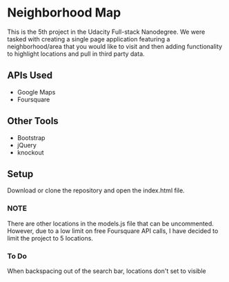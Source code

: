 # Neighborhood Map
This is the 5th project in the Udacity Full-stack Nanodegree. We were tasked with creating a single page application featuring a neighborhood/area that you would like to visit and then adding functionality to highlight locations and pull in third party data.

## APIs Used
* Google Maps
* Foursquare

## Other Tools
* Bootstrap
* jQuery
* knockout

## Setup
Download or clone the repository and open the index.html file. 

### NOTE 
There are other locations in the models.js file that can be uncommented. However, due to a low limit on free Foursquare API calls, I have decided to limit the project to 5 locations.

### To Do
When backspacing out of the search bar, locations don't set to visible